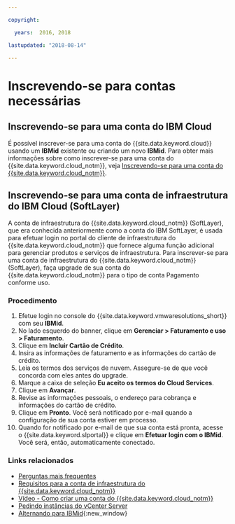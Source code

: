 ```yaml
---

copyright:

  years:  2016, 2018

lastupdated: "2018-08-14"

---
```


# Inscrevendo-se para contas necessárias

## Inscrevendo-se para uma conta do IBM Cloud

É possível inscrever-se para uma conta do {{site.data.keyword.cloud}} usando um **IBMid** existente ou criando um novo **IBMid**. Para obter mais informações sobre como inscrever-se para uma conta do {{site.data.keyword.cloud_notm}}, veja [Inscrevendo-se para uma conta do {{site.data.keyword.cloud_notm}}](https://console.bluemix.net/docs/account/adminpublic.html#signing-up-for-ibm-cloud).

## Inscrevendo-se para uma conta de infraestrutura do IBM Cloud (SoftLayer)

A conta de infraestrutura do {{site.data.keyword.cloud_notm}} (SoftLayer), que era conhecida anteriormente como a conta do IBM SoftLayer, é usada para efetuar login no portal do cliente de infraestrutura do {{site.data.keyword.cloud_notm}} que fornece alguma função adicional para gerenciar produtos e serviços de infraestrutura. Para inscrever-se para uma conta de infraestrutura do {{site.data.keyword.cloud_notm}} (SoftLayer), faça upgrade de sua conta do {{site.data.keyword.cloud_notm}} para o tipo de conta Pagamento conforme uso.

### Procedimento

1. Efetue login no console do {{site.data.keyword.vmwaresolutions_short}} com seu **IBMid**.
2. No lado esquerdo do banner, clique em **Gerenciar > Faturamento e uso > Faturamento**.
3. Clique em **Incluir Cartão de Crédito**.
4. Insira as informações de faturamento e as informações do cartão de crédito.
5. Leia os termos dos serviços de nuvem. Assegure-se de que você concorda com eles antes do upgrade.
6. Marque a caixa de seleção **Eu aceito os termos do Cloud Services**.
7. Clique em **Avançar**.
8. Revise as informações pessoais, o endereço para cobrança e informações do cartão de crédito.
9. Clique em **Pronto**. Você será notificado por e-mail quando a configuração de sua conta estiver em processo.
10. Quando for notificado por e-mail de que sua conta está pronta, acesse o {{site.data.keyword.slportal}} e clique em **Efetuar login com o IBMid**.
    Você será, então, automaticamente conectado.

### Links relacionados

* [Perguntas mais frequentes](faq.html)
* [ Requisitos para a conta de infraestrutura do {{site.data.keyword.cloud_notm}}](slaccountrequirement.html)
* [Vídeo - Como criar uma conta do {{site.data.keyword.cloud_notm}}](https://www.youtube.com/watch?v=HBkY-Fs1d6E)
* [Pedindo instâncias do vCenter Server](../vcenter/vc_orderinginstance.html)
* [Alternando para IBMid](https://console.ng.bluemix.net/docs/admin/softlayerlink.html){:new_window}
